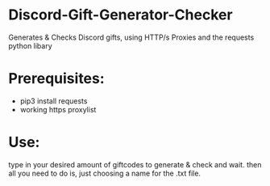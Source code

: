# Discord-Gift-Generator-Checker
Generates &amp; Checks Discord gifts, using HTTP/s Proxies and the requests python libary

# Prerequisites:

- pip3 install requests
- working https proxylist

# Use:
type in your desired amount of giftcodes to generate & check and wait.
then all you need to do is, just choosing a name for the .txt file.

